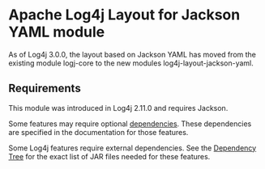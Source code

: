 <!-- vim: set syn=markdown : -->
<!--
    Licensed to the Apache Software Foundation (ASF) under one or more
    contributor license agreements.  See the NOTICE file distributed with
    this work for additional information regarding copyright ownership.
    The ASF licenses this file to You under the Apache License, Version 2.0
    (the "License"); you may not use this file except in compliance with
    the License.  You may obtain a copy of the License at

         http://www.apache.org/licenses/LICENSE-2.0

    Unless required by applicable law or agreed to in writing, software
    distributed under the License is distributed on an "AS IS" BASIS,
    WITHOUT WARRANTIES OR CONDITIONS OF ANY KIND, either express or implied.
    See the License for the specific language governing permissions and
    limitations under the License.
-->

# Apache Log4j Layout for Jackson YAML module

As of Log4j 3.0.0, the layout based on Jackson YAML has moved from the existing module logj-core to the new modules log4j-layout-jackson-yaml.

## Requirements

This module was introduced in Log4j 2.11.0 and requires Jackson.

Some features may require optional
[dependencies](../runtime-dependencies.html). These dependencies are specified in the
documentation for those features.

Some Log4j features require external dependencies.
See the [Dependency Tree](dependencies.html#Dependency_Tree)
for the exact list of JAR files needed for these features.
